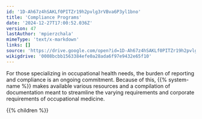 ```yaml
---
id: '1D-Ah67z4hSAKLf0PITZr19h2pvlg3rVBva6P3yl1bno'
title: 'Compliance Programs'
date: '2024-12-27T17:00:52.036Z'
version: 47
lastAuthor: 'mpierzchala'
mimeType: 'text/x-markdown'
links: []
source: 'https://drive.google.com/open?id=1D-Ah67z4hSAKLf0PITZr19h2pvlg3rVBva6P3yl1bno'
wikigdrive: '0008bcbb1563384efe0a28ada6f97e9432e65f10'
---
```

For those specializing in occupational health needs, the burden of reporting and compliance is an ongoing commitment. Because of this, {{% system-name %}} makes available various resources and a compilation of documentation meant to streamline the varying requirements and corporate requirements of occupational medicine.

{{% children %}}
